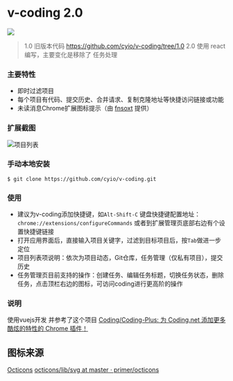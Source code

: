 # v-coding 2.0

<a href="https://chrome.google.com/webstore/detail/oojdnccablnopmpcghpmfgpbcbgacagf"><img src="https://camo.githubusercontent.com/334b4f665751356b1f4afb758f8ddde55b9c71b8/68747470733a2f2f7261772e6769746875622e636f6d2f476f6f676c654368726f6d652f6368726f6d652d6170702d73616d706c65732f6d61737465722f74727969746e6f77627574746f6e5f736d616c6c2e706e67" border="0" /></a>

> 1.0 旧版本代码 https://github.com/cyio/v-coding/tree/1.0 
> 2.0 使用 react 编写，主要变化是移除了 任务处理

### 主要特性

* 即时过滤项目
* 每个项目有代码、提交历史、合并请求、复制克隆地址等快捷访问链接或功能
* 未读消息Chrome扩展图标提示（由 [fnsoxt](https://github.com/fnsoxt) 提供）

### 扩展截图
![项目列表](http://ww1.sinaimg.cn/large/4e5d3ea7jw1f668b8a5hoj209r0evgmk.jpg)

### 手动本地安装

`$ git clone https://github.com/cyio/v-coding.git`

### 使用
* 建议为v-coding添加快捷键，如`Alt-Shift-C`
键盘快捷键配置地址：`chrome://extensions/configureCommands`
或者到扩展管理页底部右边有个设置快捷键链接
* 打开应用界面后，直接输入项目关键字，过滤到目标项目后，按`Tab`做进一步定位
* 项目列表项说明：依次为项目动态，Git仓库，任务管理（仅私有项目），提交历史
* 任务管理页目前支持的操作：创建任务、编辑任务标题，切换任务状态，删除任务，点击顶栏右边的图标，可访问coding进行更高阶的操作

### 说明
使用vuejs开发
并参考了这个项目 [Coding/Coding-Plus: 为 Coding.net 添加更多酷炫的特性的 Chrome 插件！](https://github.com/Coding/Coding-Plus)
## 图标来源
[Octicons](https://octicons.github.com/)
[octicons/lib/svg at master · primer/octicons](https://github.com/primer/octicons/tree/master/lib/svg)

